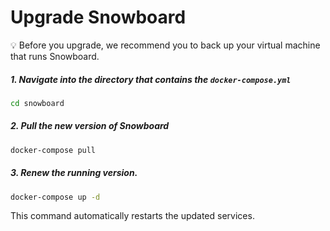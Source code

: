 Upgrade Snowboard
===========

💡 Before you upgrade, we recommend you to back up your virtual machine that runs Snowboard.

##### 1. Navigate into the directory that contains the `docker-compose.yml`
```bash
cd snowboard
```

##### 2. Pull the new version of Snowboard
```bash
docker-compose pull
```
##### 3. Renew the running version. 
```bash
docker-compose up -d
```
This command automatically restarts the updated services.